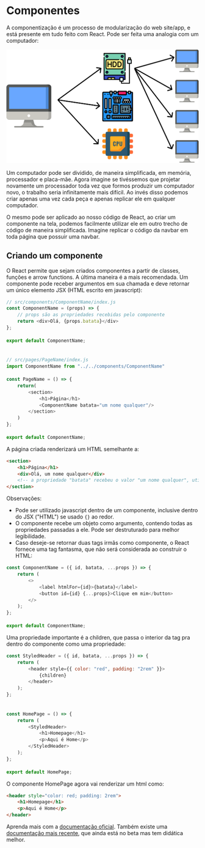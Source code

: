 # Componentes

A componentização é um processo de modularização do web site/app, e está presente em tudo feito com React. Pode ser feita uma analogia com um computador:

![Imagem da arquitetura simplificada de um computador](../../../imagens/computer_components.png)

Um computador pode ser dividido, de maneira simplificada, em memória, processador e placa-mãe. Agora imagine se tivéssemos que projetar novamente um processador toda vez que formos produzir um computador novo, o trabalho seria infinitamente mais difícil. Ao invés disso podemos criar apenas uma vez cada peça e apenas replicar ele em qualquer computador.

O mesmo pode ser aplicado ao nosso código de React, ao criar um componente na tela, podemos facilmente utilizar ele em outro trecho de código de maneira simplificada. Imagine replicar o código da navbar em toda página que possuir uma navbar.

## Criando um componente

O React permite que sejam criados componentes a partir de classes, funções e arrow functions. A última maneira é a mais recomendada.
Um componente pode receber argumentos em sua chamada e deve retornar um único elemento JSX (HTML escrito em javascript):

```js
// src/components/ComponentName/index.js
const ComponentName = (props) => {
	// props são as propriedades recebidas pelo componente
	return <div>Olá, {props.batata}</div>
};

export default ComponentName;


// src/pages/PageName/index.js
import ComponentName from "../../components/ComponentName"

const PageName = () => {
	return(
        <section>
            <h1>Página</h1>
            <ComponentName batata="um nome qualquer"/>
        </section>
    )
};

export default ComponentName;
```

A página criada renderizará um HTML semelhante a:

```html
<section>
	<h1>Página</h1>
	<div>Olá, um nome qualquer</div>
	<!-- a propriedade "batata" recebeu o valor "um nome qualquer", utilizado na renderização do componente -->
</section>
```

Observações:

- Pode ser utilizado javascript dentro de um componente, inclusive dentro do JSX ("HTML") se usado `{}` ao redor.
- O componente recebe um objeto como argumento, contendo todas as propriedades passadas a ele. Pode ser destruturado para melhor legibilidade.
- Caso deseje-se retornar duas tags irmãs como componente, o React fornece uma tag fantasma, que não será considerada ao construir o HTML:

```js
const ComponentName = ({ id, batata, ...props }) => {
	return (
		<>
			<label htmlFor={id}>{batata}</label>
			<button id={id} {...props}>Clique em mim</button>
		</>
	);
};

export default ComponentName;
```

Uma propriedade importante é a children, que passa o interior da tag pra dentro do componente como uma propriedade:
```js
const StyledHeader = ({ id, batata, ...props }) => {
	return (
		<header style={{ color: "red", padding: "2rem" }}>
			{children}
		</header>
	);
};


const HomePage = () => {
	return (
		<StyledHeader>
			<h1>Homepage</h1>
			<p>Aqui é Home</p>
		</StyledHeader>
	);
};

export default HomePage;
```

O componente HomePage agora vai renderizar um html como:
```html
<header style="color: red; padding: 2rem">
	<h1>Homepage</h1>
	<p>Aqui é Home</p>
</header>
```


Aprenda mais com a [documentação oficial](https://reactjs.org/tutorial/tutorial.html).
Também existe uma [documentação mais recente](https://beta.reactjs.org/learn), que ainda está no beta mas tem didática melhor.

